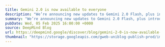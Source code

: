 ```yaml
---
title: Gemini 2.0 is now available to everyone
description: "We’re announcing new updates to Gemini 2.0 Flash, plus introducing Gemini 2.0 Flash-Lite and Gemini 2.0 Pro Experimental."
summary: "We’re announcing new updates to Gemini 2.0 Flash, plus introducing Gemini 2.0 Flash-Lite and Gemini 2.0 Pro Experimental."
pubDate: Wed, 05 Feb 2025 16:00:00 +0000
source: DeepMind Blog
url: https://deepmind.google/discover/blog/gemini-2-0-is-now-available-to-everyone/
thumbnail: "https://storage.googleapis.com/gweb-uniblog-publish-prod/images/gemini_28.01.25_keyword_social.width-1300.png"
---
```



